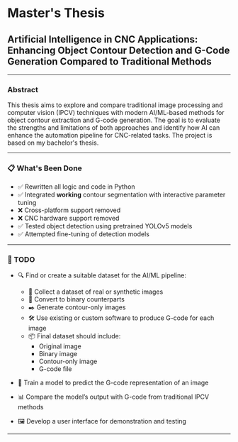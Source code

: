 # Master's Thesis

## Artificial Intelligence in CNC Applications: Enhancing Object Contour Detection and G-Code Generation Compared to Traditional Methods

---

### Abstract

This thesis aims to explore and compare traditional image processing and computer vision (IPCV) techniques with modern AI/ML-based methods for object contour extraction and G-code generation. The goal is to evaluate the strengths and limitations of both approaches and identify how AI can enhance the automation pipeline for CNC-related tasks. The project is based on my bachelor's thesis.

---

### 📋 What's Been Done

- ✅ Rewritten all logic and code in Python
- ✅ Integrated **working** contour segmentation with interactive parameter tuning
- ❌ Cross-platform support removed
- ❌ CNC hardware support removed
- ✅ Tested object detection using pretrained YOLOv5 models
- ✅ Attempted fine-tuning of detection models

---

### 🔧 TODO

- 🔍 Find or create a suitable dataset for the AI/ML pipeline:
  - 📁 Collect a dataset of real or synthetic images
  - 🖤 Convert to binary counterparts
  - ✒️ Generate contour-only images
  - 🛠️ Use existing or custom software to produce G-code for each image
  - 📦 Final dataset should include:
    - Original image
    - Binary image
    - Contour-only image
    - G-code file

- 🧠 Train a model to predict the G-code representation of an image  
- 📊 Compare the model’s output with G-code from traditional IPCV methods  
- 🖼️ Develop a user interface for demonstration and testing

---

